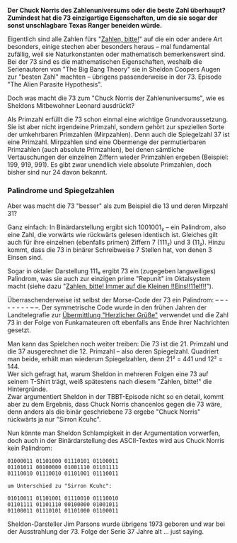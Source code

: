 **Der Chuck Norris des Zahlenuniversums oder die beste Zahl überhaupt? Zumindest hat die 73 einzigartige Eigenschaften, um die sie sogar der sonst unschlagbare Texas Ranger beneiden würde.**

Eigentlich sind alle Zahlen fürs "[Zahlen, bitte!](https://www.heise.de/thema/Zahlen-bitte%21)" auf die ein oder andere Art besonders, einige stechen aber besonders heraus – mal fundamental zufällig, weil sie Naturkonstanten oder mathematisch bemerkenswert sind. Bei der 73 sind es die mathematischen Eigenschaften, weshalb die Serienautoren von "The Big Bang Theory" sie in Sheldon Coopers Augen zur "besten Zahl" machten – übrigens passenderweise in der 73. Episode "The Alien Parasite Hypothesis".

Doch was macht die 73 zum "Chuck Norris der Zahlenuniversums", wie es Sheldons Mitbewohner Leonard ausdrückt?

Als Primzahl erfüllt die 73 schon einmal eine wichtige Grundvoraussetzung. Sie ist aber nicht irgendeine Primzahl, sondern gehört zur speziellen Sorte der umkehrbaren Primzahlen (Mirpzahlen). Denn auch die Spiegelzahl 37 ist eine Primzahl. Mirpzahlen sind eine Obermenge der permutierbaren Primzahlen (auch absolute Primzahlen), bei denen sämtliche Vertauschungen der einzelnen Ziffern wieder Primzahlen ergeben (Beispiel: 199, 919, 991). Es gibt zwar unendlich viele absolute Primzahlen, doch bisher sind nur 24 davon bekannt.

### Palindrome und Spiegelzahlen

Aber was macht die 73 "besser" als zum Beispiel die 13 und deren Mirpzahl 31?

Ganz einfach: In Binärdarstellung ergibt sich 1001001₂ – ein Palindrom, also eine Zahl, die vorwärts wie rückwärts gelesen identisch ist. Gleiches gilt auch für ihre einzelnen (ebenfalls primen) Ziffern 7 (111₂) und 3 (11₂). Hinzu kommt, dass die 73 in binärer Schreibweise 7 Stellen hat, von denen 3 Einsen sind.

Sogar in oktaler Darstellung 111₈ ergibt 73 ein (zugegeben langweiliges) Palindrom, was sie auch zur einzigen prime "Repunit" im Oktalsystem macht (siehe dazu "[Zahlen, bitte! Immer auf die Kleinen !!Eins!!11elf!!](https://www.heise.de/newsticker/meldung/Zahlen-bitte-Immer-auf-die-Kleinen-Eins-11elf-3757449.html)").

Überraschenderweise ist selbst der Morse-Code der 73 ein Palindrom: – – - - - - - - – –. Der symmetrische Code wurde in den frühen Jahren der Landtelegrafie zur [Übermittlung "Herzlicher Grüße"](http://www.seefunknetz.de/73.htm) verwendet und die Zahl 73 in der Folge von Funkamateuren oft ebenfalls ans Ende ihrer Nachrichten gesetzt.

Man kann das Spielchen noch weiter treiben: Die 73 ist die 21. Primzahl und die 37 ausgerechnet die 12. Primzahl – also deren Spiegelzahl. Quadriert man beide, erhält man wiederum Spiegelzahlen, denn 21² = 441 und 12² = 144.  
Wer sich gefragt hat, warum Sheldon in mehreren Folgen eine 73 auf seinem T-Shirt trägt, weiß spätestens nach diesem "Zahlen, bitte!" die Hintergründe.    
Zwar argumentiert Sheldon in der TBBT-Episode nicht so en detail, kommt aber zu dem Ergebnis, dass Chuck Norris chancenlos gegen die 73 wäre, denn anders als die binär geschriebene 73 ergebe "Chuck Norris" rückwärts ja nur "Sirron Kcuhc".

Nun könnte man Sheldon Schlampigkeit in der Argumentation vorwerfen, doch auch in der Binärdarstellung des ASCII-Textes wird aus Chuck Norris kein Palindrom:

``` rte__tx--listing
01000011 01101000 01110101 01100011
01101011 00100000 01001110 01101111 
01110010 01110010 01101001 01110011 
```

``` rte__tx--listing
um Unterschied zu "Sirron Kcuhc":
```

``` rte__tx--listing
01010011 01101001 01110010 01110010
01101111 01101110 00100000 01001011 
01100011 01110101 01101000 01100011 
```

Sheldon-Darsteller Jim Parsons wurde übrigens 1973 geboren und war bei der Ausstrahlung der 73. Folge der Serie 37 Jahre alt ... just saying.